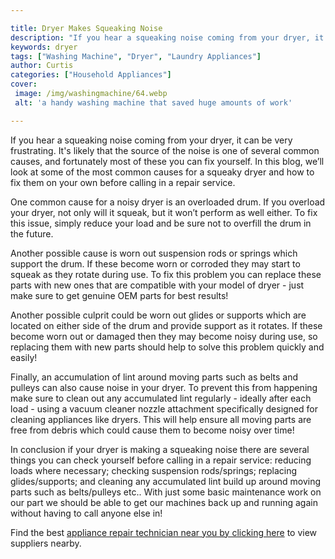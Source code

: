 ```yaml
---

title: Dryer Makes Squeaking Noise
description: "If you hear a squeaking noise coming from your dryer, it can be very frustrating. It's likely that the source of the noise is one ...check it out to learn"
keywords: dryer
tags: ["Washing Machine", "Dryer", "Laundry Appliances"]
author: Curtis
categories: ["Household Appliances"]
cover: 
 image: /img/washingmachine/64.webp
 alt: 'a handy washing machine that saved huge amounts of work'

---
```


If you hear a squeaking noise coming from your dryer, it can be very frustrating. It's likely that the source of the noise is one of several common causes, and fortunately most of these you can fix yourself. In this blog, we’ll look at some of the most common causes for a squeaky dryer and how to fix them on your own before calling in a repair service. 

One common cause for a noisy dryer is an overloaded drum. If you overload your dryer, not only will it squeak, but it won’t perform as well either. To fix this issue, simply reduce your load and be sure not to overfill the drum in the future. 

Another possible cause is worn out suspension rods or springs which support the drum. If these become worn or corroded they may start to squeak as they rotate during use. To fix this problem you can replace these parts with new ones that are compatible with your model of dryer - just make sure to get genuine OEM parts for best results! 

Another possible culprit could be worn out glides or supports which are located on either side of the drum and provide support as it rotates. If these become worn out or damaged then they may become noisy during use, so replacing them with new parts should help to solve this problem quickly and easily! 

Finally, an accumulation of lint around moving parts such as belts and pulleys can also cause noise in your dryer. To prevent this from happening make sure to clean out any accumulated lint regularly - ideally after each load - using a vacuum cleaner nozzle attachment specifically designed for cleaning appliances like dryers. This will help ensure all moving parts are free from debris which could cause them to become noisy over time! 

In conclusion if your dryer is making a squeaking noise there are several things you can check yourself before calling in a repair service: reducing loads where necessary; checking suspension rods/springs; replacing glides/supports; and cleaning any accumulated lint build up around moving parts such as belts/pulleys etc.. With just some basic maintenance work on our part we should be able to get our machines back up and running again without having to call anyone else in!

Find the best <a href="/pages/appliance-repair-technicians/">appliance repair technician near you by clicking here</a> to view suppliers nearby.
